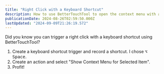 ```yaml
---
title: "Right Click with a Keyboard Shortcut"
description: How to use BetterTouchTool to open the context menu with a keyboard shortcut.
publicationDate: 2024-08-26T02:59:50.000Z
lastUpdated: "2024-09-09T21:26:19.572"
---
```


Did you know you can trigger a right click with a keyboard shortcut using BetterTouchTool?

1. Create a keyboard shortcut trigger and record a shortcut. I chose <kbd>⌥ Space</kbd>.
2. Create an action and select "Show Context Menu for Selected Item".
3. Profit!
